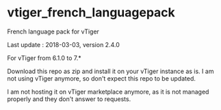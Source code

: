 # vtiger_french_languagepack
French language pack for vTiger

Last update : 2018-03-03, version 2.4.0

For vTiger from 6.1.0 to 7.*

Download this repo as zip and install it on your vTiger instance as is.
I am not using vTiger anymore, so don't expect this repo to be updated.

I am not hosting it on vTiger marketplace anymore, as it is not managed properly and they don't answer to requests.
